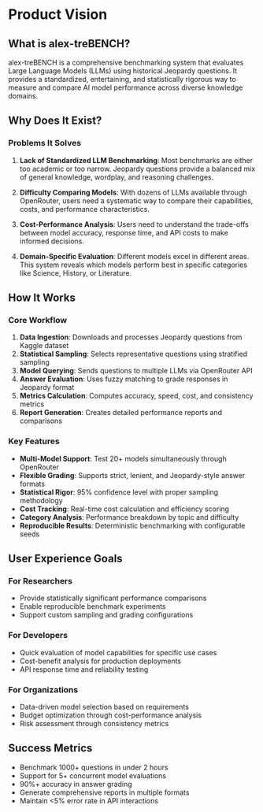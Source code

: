# Product Vision

## What is alex-treBENCH?

alex-treBENCH is a comprehensive benchmarking system that evaluates Large Language Models (LLMs) using historical Jeopardy questions. It provides a standardized, entertaining, and statistically rigorous way to measure and compare AI model performance across diverse knowledge domains.

## Why Does It Exist?

### Problems It Solves

1. **Lack of Standardized LLM Benchmarking**: Most benchmarks are either too academic or too narrow. Jeopardy questions provide a balanced mix of general knowledge, wordplay, and reasoning challenges.

2. **Difficulty Comparing Models**: With dozens of LLMs available through OpenRouter, users need a systematic way to compare their capabilities, costs, and performance characteristics.

3. **Cost-Performance Analysis**: Users need to understand the trade-offs between model accuracy, response time, and API costs to make informed decisions.

4. **Domain-Specific Evaluation**: Different models excel in different areas. This system reveals which models perform best in specific categories like Science, History, or Literature.

## How It Works

### Core Workflow

1. **Data Ingestion**: Downloads and processes Jeopardy questions from Kaggle dataset
2. **Statistical Sampling**: Selects representative questions using stratified sampling
3. **Model Querying**: Sends questions to multiple LLMs via OpenRouter API
4. **Answer Evaluation**: Uses fuzzy matching to grade responses in Jeopardy format
5. **Metrics Calculation**: Computes accuracy, speed, cost, and consistency metrics
6. **Report Generation**: Creates detailed performance reports and comparisons

### Key Features

- **Multi-Model Support**: Test 20+ models simultaneously through OpenRouter
- **Flexible Grading**: Supports strict, lenient, and Jeopardy-style answer formats
- **Statistical Rigor**: 95% confidence level with proper sampling methodology
- **Cost Tracking**: Real-time cost calculation and efficiency scoring
- **Category Analysis**: Performance breakdown by topic and difficulty
- **Reproducible Results**: Deterministic benchmarking with configurable seeds

## User Experience Goals

### For Researchers

- Provide statistically significant performance comparisons
- Enable reproducible benchmark experiments
- Support custom sampling and grading configurations

### For Developers

- Quick evaluation of model capabilities for specific use cases
- Cost-benefit analysis for production deployments
- API response time and reliability testing

### For Organizations

- Data-driven model selection based on requirements
- Budget optimization through cost-performance analysis
- Risk assessment through consistency metrics

## Success Metrics

- Benchmark 1000+ questions in under 2 hours
- Support for 5+ concurrent model evaluations
- 90%+ accuracy in answer grading
- Generate comprehensive reports in multiple formats
- Maintain <5% error rate in API interactions
